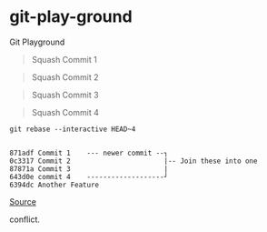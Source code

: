 # git-play-ground
Git Playground

> Squash Commit 1

> Squash Commit 2

> Squash Commit 3

> Squash Commit 4

    git rebase --interactive HEAD~4
    

    871adf Commit 1    --- newer commit --┐
    0c3317 Commit 2                       |-- Join these into one
    87871a Commit 3                       |
    643d0e commit 4    -------------------┘
    6394dc Another Feature

[Source](https://www.internalpointers.com/post/squash-commits-into-one-git)

conflict.